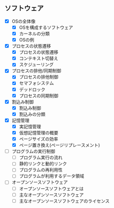 ## ソフトウェア

- [x] OSの全体像
  - [x] OSを構成するソフトウェア
  - [x] カーネルの分類
  - [x] OSの例
- [x] プロセスの状態遷移
  - [x] プロセスの状態遷移
  - [x] コンテキスト切替え
  - [x] スケジューリング
- [x] プロセスの排他/同期制御
  - [x] プロセスの排他制御
  - [x] セマフォシステム
  - [x] デッドロック
  - [x] プロセスの同期制御
- [x] 割込み制御
  - [x] 割込み制御
  - [x] 割込みの分類
- [x] 記憶管理
  - [x] 実記憶管理
  - [x] 仮想記憶管理の概要
  - [x] ページサイズの効率
  - [x] ページ置き換え(ページリプレースメント)
- [ ] プログラムの実行制御
  - [ ] プログラム実行の流れ
  - [ ] 静的リンクと動的リンク
  - [ ] プログラムの再利用性
  - [ ] プログラムが利用するデータ領域
- [ ] オープンソースソフトウェア
  - [ ] オープンソースソフトウェアとは
  - [ ] 主なオープンソースソフトウェア
  - [ ] 主なオープンソースソフトウェアのライセンス

